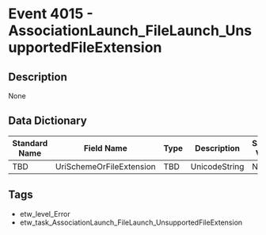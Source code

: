 # Event 4015 - AssociationLaunch_FileLaunch_UnsupportedFileExtension

## Description
None

## Data Dictionary
|Standard Name|Field Name|Type|Description|Sample Value|
|---|---|---|---|---|
|TBD|UriSchemeOrFileExtension|TBD|UnicodeString|None|None|

## Tags
* etw_level_Error
* etw_task_AssociationLaunch_FileLaunch_UnsupportedFileExtension